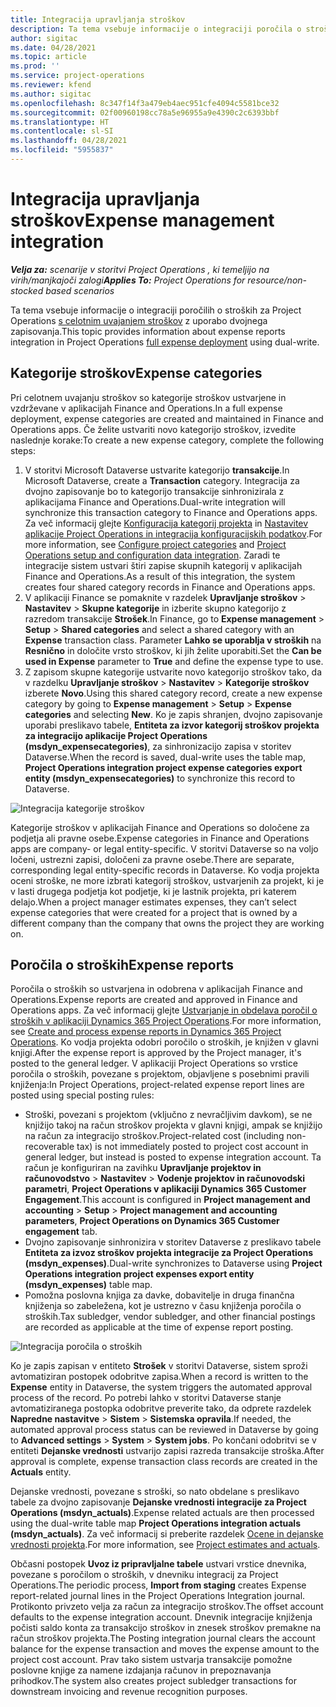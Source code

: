 ```yaml
---
title: Integracija upravljanja stroškov
description: Ta tema vsebuje informacije o integraciji poročila o stroških za Project Operations z uporabo dvojnega zapisovanja.
author: sigitac
ms.date: 04/28/2021
ms.topic: article
ms.prod: ''
ms.service: project-operations
ms.reviewer: kfend
ms.author: sigitac
ms.openlocfilehash: 8c347f14f3a479eb4aec951cfe4094c5581bce32
ms.sourcegitcommit: 02f00960198cc78a5e96955a9e4390c2c6393bbf
ms.translationtype: HT
ms.contentlocale: sl-SI
ms.lasthandoff: 04/28/2021
ms.locfileid: "5955837"
---
```

# <a name="expense-management-integration"></a><span data-ttu-id="bf3a6-103">Integracija upravljanja stroškov</span><span class="sxs-lookup"><span data-stu-id="bf3a6-103">Expense management integration</span></span>

<span data-ttu-id="bf3a6-104">_**Velja za:** scenarije v storitvi Project Operations , ki temeljijo na virih/manjkajoči zalogi_</span><span class="sxs-lookup"><span data-stu-id="bf3a6-104">_**Applies To:** Project Operations for resource/non-stocked based scenarios_</span></span>

<span data-ttu-id="bf3a6-105">Ta tema vsebuje informacije o integraciji poročilih o stroških za Project Operations [s celotnim uvajanjem stroškov](../expense/expense-overview.md) z uporabo dvojnega zapisovanja.</span><span class="sxs-lookup"><span data-stu-id="bf3a6-105">This topic provides information about expense reports integration in Project Operations [full expense deployment](../expense/expense-overview.md) using dual-write.</span></span>

## <a name="expense-categories"></a><span data-ttu-id="bf3a6-106">Kategorije stroškov</span><span class="sxs-lookup"><span data-stu-id="bf3a6-106">Expense categories</span></span>

<span data-ttu-id="bf3a6-107">Pri celotnem uvajanju stroškov so kategorije stroškov ustvarjene in vzdrževane v aplikacijah Finance and Operations.</span><span class="sxs-lookup"><span data-stu-id="bf3a6-107">In a full expense deployment, expense categories are created and maintained in Finance and Operations apps.</span></span> <span data-ttu-id="bf3a6-108">Če želite ustvariti novo kategorijo stroškov, izvedite naslednje korake:</span><span class="sxs-lookup"><span data-stu-id="bf3a6-108">To create a new expense category, complete the following steps:</span></span>

1. <span data-ttu-id="bf3a6-109">V storitvi Microsoft Dataverse ustvarite kategorijo **transakcije**.</span><span class="sxs-lookup"><span data-stu-id="bf3a6-109">In Microsoft Dataverse, create a **Transaction** category.</span></span> <span data-ttu-id="bf3a6-110">Integracija za dvojno zapisovanje bo to kategorijo transakcije sinhronizirala z aplikacijama Finance and Operations.</span><span class="sxs-lookup"><span data-stu-id="bf3a6-110">Dual-write integration will synchronize this transaction category to Finance and Operations apps.</span></span> <span data-ttu-id="bf3a6-111">Za več informacij glejte [Konfiguracija kategorij projekta](/dynamics365/project-operations/project-accounting/configure-project-categories) in [Nastavitev aplikacije Project Operations in integracija konfiguracijskih podatkov](resource-dual-write-setup-integration.md).</span><span class="sxs-lookup"><span data-stu-id="bf3a6-111">For more information, see [Configure project categories](/dynamics365/project-operations/project-accounting/configure-project-categories) and [Project Operations setup and configuration data integration](resource-dual-write-setup-integration.md).</span></span> <span data-ttu-id="bf3a6-112">Zaradi te integracije sistem ustvari štiri zapise skupnih kategorij v aplikacijah Finance and Operations.</span><span class="sxs-lookup"><span data-stu-id="bf3a6-112">As a result of this integration, the system creates four shared category records in Finance and Operations apps.</span></span>
2. <span data-ttu-id="bf3a6-113">V aplikaciji Finance se pomaknite v razdelek **Upravljanje stroškov** > **Nastavitev** > **Skupne kategorije** in izberite skupno kategorijo z razredom transakcije **Strošek**.</span><span class="sxs-lookup"><span data-stu-id="bf3a6-113">In Finance, go to **Expense management** > **Setup** > **Shared categories** and select a shared category with an **Expense** transaction class.</span></span> <span data-ttu-id="bf3a6-114">Parameter **Lahko se uporablja v stroških** na **Resnično** in določite vrsto stroškov, ki jih želite uporabiti.</span><span class="sxs-lookup"><span data-stu-id="bf3a6-114">Set the **Can be used in Expense** parameter to **True** and define the expense type to use.</span></span>
3. <span data-ttu-id="bf3a6-115">Z zapisom skupne kategorije ustvarite novo kategorijo stroškov tako, da v razdelku **Upravljanje stroškov** > **Nastavitev** > **Kategorije stroškov** izberete **Novo**.</span><span class="sxs-lookup"><span data-stu-id="bf3a6-115">Using this shared category record, create a new expense category by going to **Expense management** > **Setup** > **Expense categories** and selecting **New**.</span></span> <span data-ttu-id="bf3a6-116">Ko je zapis shranjen, dvojno zapisovanje uporabi preslikavo tabele, **Entiteta za izvor kategorij stroškov projekta za integracijo aplikacije Project Operations (msdyn\_expensecategories)**, za sinhronizacijo zapisa v storitev Dataverse.</span><span class="sxs-lookup"><span data-stu-id="bf3a6-116">When the record is saved, dual-write uses the table map, **Project Operations integration project expense categories export entity (msdyn\_expensecategories)** to synchronize this record to Dataverse.</span></span>

  ![Integracija kategorije stroškov](./media/DW6ExpenseCategories.png)

<span data-ttu-id="bf3a6-118">Kategorije stroškov v aplikacijah Finance and Operations so določene za podjetja ali pravne osebe.</span><span class="sxs-lookup"><span data-stu-id="bf3a6-118">Expense categories in Finance and Operations apps are company- or legal entity-specific.</span></span> <span data-ttu-id="bf3a6-119">V storitvi Dataverse so na voljo ločeni, ustrezni zapisi, določeni za pravne osebe.</span><span class="sxs-lookup"><span data-stu-id="bf3a6-119">There are separate, corresponding legal entity-specific records in Dataverse.</span></span> <span data-ttu-id="bf3a6-120">Ko vodja projekta oceni stroške, ne more izbrati kategorij stroškov, ustvarjenih za projekt, ki je v lasti drugega podjetja kot podjetje, ki je lastnik projekta, pri katerem delajo.</span><span class="sxs-lookup"><span data-stu-id="bf3a6-120">When a project manager estimates expenses, they can’t select expense categories that were created for a project that is owned by a different company than the company that owns the project they are working on.</span></span> 

## <a name="expense-reports"></a><span data-ttu-id="bf3a6-121">Poročila o stroških</span><span class="sxs-lookup"><span data-stu-id="bf3a6-121">Expense reports</span></span>

<span data-ttu-id="bf3a6-122">Poročila o stroških so ustvarjena in odobrena v aplikacijah Finance and Operations.</span><span class="sxs-lookup"><span data-stu-id="bf3a6-122">Expense reports are created and approved in Finance and Operations apps.</span></span> <span data-ttu-id="bf3a6-123">Za več informacij glejte [Ustvarjanje in obdelava poročil o stroških v aplikaciji Dynamics 365 Project Operations](/learn/modules/create-process-expense-reports/).</span><span class="sxs-lookup"><span data-stu-id="bf3a6-123">For more information, see [Create and process expense reports in Dynamics 365 Project Operations](/learn/modules/create-process-expense-reports/).</span></span> <span data-ttu-id="bf3a6-124">Ko vodja projekta odobri poročilo o stroških, je knjižen v glavni knjigi.</span><span class="sxs-lookup"><span data-stu-id="bf3a6-124">After the expense report is approved by the Project manager, it's posted to the general ledger.</span></span> <span data-ttu-id="bf3a6-125">V aplikaciji Project Operations so vrstice poročila o stroških, povezane s projektom, objavljene s posebnimi pravili knjiženja:</span><span class="sxs-lookup"><span data-stu-id="bf3a6-125">In Project Operations, project-related expense report lines are posted using special posting rules:</span></span>

  - <span data-ttu-id="bf3a6-126">Stroški, povezani s projektom (vključno z nevračljivim davkom), se ne knjižijo takoj na račun stroškov projekta v glavni knjigi, ampak se knjižijo na račun za integracijo stroškov.</span><span class="sxs-lookup"><span data-stu-id="bf3a6-126">Project-related cost (including non-recoverable tax) is not immediately posted to project cost account in general ledger, but instead is posted to expense integration account.</span></span> <span data-ttu-id="bf3a6-127">Ta račun je konfiguriran na zavihku **Upravljanje projektov in računovodstvo** > **Nastavitev** > **Vodenje projektov in računovodski parametri**, **Project Operations v aplikaciji Dynamics 365 Customer Engagement**.</span><span class="sxs-lookup"><span data-stu-id="bf3a6-127">This account is configured in **Project management and accounting** > **Setup** > **Project management and accounting parameters**, **Project Operations on Dynamics 365 Customer engagement** tab.</span></span>
  - <span data-ttu-id="bf3a6-128">Dvojno zapisovanje sinhronizira v storitev Dataverse z preslikavo tabele **Entiteta za izvoz stroškov projekta integracije za Project Operations (msdyn\_expenses)**.</span><span class="sxs-lookup"><span data-stu-id="bf3a6-128">Dual-write synchronizes to Dataverse using **Project Operations integration project expenses export entity (msdyn\_expenses)** table map.</span></span>
  - <span data-ttu-id="bf3a6-129">Pomožna poslovna knjiga za davke, dobavitelje in druga finančna knjiženja so zabeležena, kot je ustrezno v času knjiženja poročila o stroških.</span><span class="sxs-lookup"><span data-stu-id="bf3a6-129">Tax subledger, vendor subledger, and other financial postings are recorded as applicable at the time of expense report posting.</span></span>

  ![Integracija poročila o stroških](./media/DW6ExpenseReports.png)

<span data-ttu-id="bf3a6-131">Ko je zapis zapisan v entiteto **Strošek** v storitvi Dataverse, sistem sproži avtomatiziran postopek odobritve zapisa.</span><span class="sxs-lookup"><span data-stu-id="bf3a6-131">When a record is written to the **Expense** entity in Dataverse, the system triggers the automated approval process of the record.</span></span> <span data-ttu-id="bf3a6-132">Po potrebi lahko v storitvi Dataverse stanje avtomatiziranega postopka odobritve preverite tako, da odprete razdelek **Napredne nastavitve** > **Sistem** > **Sistemska opravila**.</span><span class="sxs-lookup"><span data-stu-id="bf3a6-132">If needed, the automated approval process status can be reviewed in Dataverse by going to **Advanced settings** > **System** > **System jobs**.</span></span> <span data-ttu-id="bf3a6-133">Po končani odobritvi se v entiteti **Dejanske vrednosti** ustvarijo zapisi razreda transakcije stroška.</span><span class="sxs-lookup"><span data-stu-id="bf3a6-133">After approval is complete, expense transaction class records are created in the **Actuals** entity.</span></span>

<span data-ttu-id="bf3a6-134">Dejanske vrednosti, povezane s stroški, so nato obdelane s preslikavo tabele za dvojno zapisovanje **Dejanske vrednosti integracije za Project Operations (msdyn\_actuals)**.</span><span class="sxs-lookup"><span data-stu-id="bf3a6-134">Expense related actuals are then processed using the dual-write table map **Project Operations integration actuals (msdyn\_actuals)**.</span></span> <span data-ttu-id="bf3a6-135">Za več informacij si preberite razdelek [Ocene in dejanske vrednosti projekta](resource-dual-write-estimates-actuals.md).</span><span class="sxs-lookup"><span data-stu-id="bf3a6-135">For more information, see [Project estimates and actuals](resource-dual-write-estimates-actuals.md).</span></span>

<span data-ttu-id="bf3a6-136">Občasni postopek **Uvoz iz pripravljalne tabele** ustvari vrstice dnevnika, povezane s poročilom o stroških, v dnevniku integracij za Project Operations.</span><span class="sxs-lookup"><span data-stu-id="bf3a6-136">The periodic process, **Import from staging** creates Expense report-related journal lines in the Project Operations Integration journal.</span></span> <span data-ttu-id="bf3a6-137">Protikonto privzeto velja za račun za integracijo stroškov.</span><span class="sxs-lookup"><span data-stu-id="bf3a6-137">The offset account defaults to the expense integration account.</span></span> <span data-ttu-id="bf3a6-138">Dnevnik integracije knjiženja počisti saldo konta za transakcijo stroškov in znesek stroškov premakne na račun stroškov projekta.</span><span class="sxs-lookup"><span data-stu-id="bf3a6-138">The Posting integration journal clears the account balance for the expense transaction and moves the expense amount to the project cost account.</span></span> <span data-ttu-id="bf3a6-139">Prav tako sistem ustvarja transakcije pomožne poslovne knjige za namene izdajanja računov in prepoznavanja prihodkov.</span><span class="sxs-lookup"><span data-stu-id="bf3a6-139">The system also creates project subledger transactions for downstream invoicing and revenue recognition purposes.</span></span>
